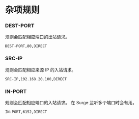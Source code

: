 # 杂项规则

### **DEST-PORT**

规则会匹配相应端口的出站请求。

```
DEST-PORT,80,DIRECT
```

### **SRC-IP**

规则会匹配相应来源 IP 的入站请求。

```
SRC-IP,192.168.20.100,DIRECT
```

### **IN-PORT**

规则会匹配相应端口的入站请求。 在 Surge 监听多个端口时会有用。

```
IN-PORT,6152,DIRECT
```